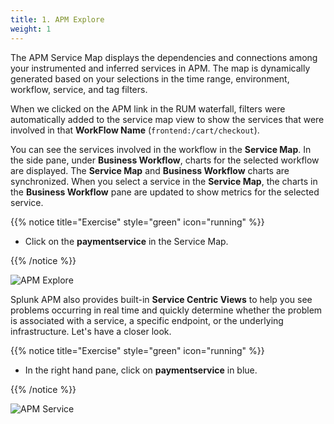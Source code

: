 ```yaml
---
title: 1. APM Explore
weight: 1
---
```


The APM Service Map displays the dependencies and connections among your instrumented and inferred services in APM. The map is dynamically generated based on your selections in the time range, environment, workflow, service, and tag filters.

When we clicked on the APM link in the RUM waterfall, filters were automatically added to the service map view to show the services that were involved in that **WorkFlow Name** (`frontend:/cart/checkout`).

You can see the services involved in the workflow in the **Service Map**. In the side pane, under **Business Workflow**, charts for the selected workflow are displayed. The **Service Map** and **Business Workflow** charts are synchronized. When you select a service in the **Service Map**, the charts in the **Business Workflow** pane are updated to show metrics for the selected service.

{{% notice title="Exercise" style="green" icon="running" %}}

* Click on the **paymentservice** in the Service Map.

{{% /notice %}}

![APM Explore](../images/apm-business-workflow.png)

Splunk APM also provides built-in **Service Centric Views** to help you see problems occurring in real time and quickly determine whether the problem is associated with a service, a specific endpoint, or the underlying infrastructure. Let's have a closer look.

{{% notice title="Exercise" style="green" icon="running" %}}

* In the right hand pane, click on **paymentservice** in blue.

{{% /notice %}}

![APM Service](../images/apm-service.png)
